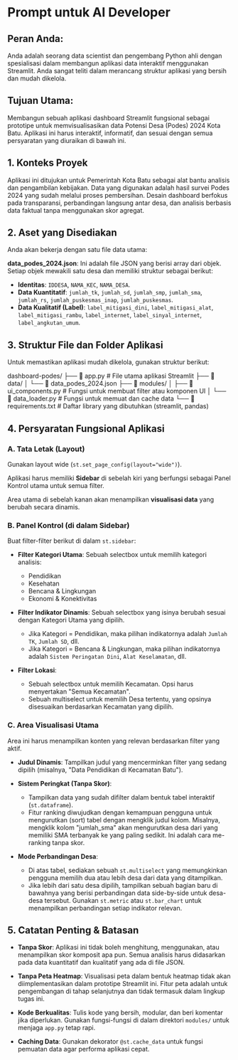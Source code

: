 # Prompt untuk AI Developer

## Peran Anda:
Anda adalah seorang data scientist dan pengembang Python ahli dengan spesialisasi dalam membangun aplikasi data interaktif menggunakan Streamlit. Anda sangat teliti dalam merancang struktur aplikasi yang bersih dan mudah dikelola.

## Tujuan Utama:
Membangun sebuah aplikasi dashboard Streamlit fungsional sebagai prototipe untuk memvisualisasikan data Potensi Desa (Podes) 2024 Kota Batu. Aplikasi ini harus interaktif, informatif, dan sesuai dengan semua persyaratan yang diuraikan di bawah ini.

## 1. Konteks Proyek
Aplikasi ini ditujukan untuk Pemerintah Kota Batu sebagai alat bantu analisis dan pengambilan kebijakan. Data yang digunakan adalah hasil survei Podes 2024 yang sudah melalui proses pembersihan. Desain dashboard berfokus pada transparansi, perbandingan langsung antar desa, dan analisis berbasis data faktual tanpa menggunakan skor agregat.

## 2. Aset yang Disediakan
Anda akan bekerja dengan satu file data utama:

**data_podes_2024.json**: Ini adalah file JSON yang berisi array dari objek. Setiap objek mewakili satu desa dan memiliki struktur sebagai berikut:

- **Identitas**: `IDDESA`, `NAMA_KEC`, `NAMA_DESA`.
- **Data Kuantitatif**: `jumlah_tk`, `jumlah_sd`, `jumlah_smp`, `jumlah_sma`, `jumlah_rs`, `jumlah_puskesmas_inap`, `jumlah_puskesmas`.
- **Data Kualitatif (Label)**: `label_mitigasi_dini`, `label_mitigasi_alat`, `label_mitigasi_rambu`, `label_internet`, `label_sinyal_internet`, `label_angkutan_umum`.

## 3. Struktur File dan Folder Aplikasi
Untuk memastikan aplikasi mudah dikelola, gunakan struktur berikut:

dashboard-podes/
├── 📄 app.py # File utama aplikasi Streamlit
├── 📁 data/
│ └── 📄 data_podes_2024.json
├── 📁 modules/
│ ├── 📄 ui_components.py # Fungsi untuk membuat filter atau komponen UI
│ └── 📄 data_loader.py # Fungsi untuk memuat dan cache data
└── 📄 requirements.txt # Daftar library yang dibutuhkan (streamlit, pandas)


## 4. Persyaratan Fungsional Aplikasi

### A. Tata Letak (Layout)
Gunakan layout wide (`st.set_page_config(layout="wide")`).

Aplikasi harus memiliki **Sidebar** di sebelah kiri yang berfungsi sebagai Panel Kontrol utama untuk semua filter.

Area utama di sebelah kanan akan menampilkan **visualisasi data** yang berubah secara dinamis.

### B. Panel Kontrol (di dalam Sidebar)
Buat filter-filter berikut di dalam `st.sidebar`:

- **Filter Kategori Utama**: Sebuah selectbox untuk memilih kategori analisis:
  - Pendidikan
  - Kesehatan
  - Bencana & Lingkungan
  - Ekonomi & Konektivitas

- **Filter Indikator Dinamis**: Sebuah selectbox yang isinya berubah sesuai dengan Kategori Utama yang dipilih.
  - Jika Kategori = Pendidikan, maka pilihan indikatornya adalah `Jumlah TK`, `Jumlah SD`, dll.
  - Jika Kategori = Bencana & Lingkungan, maka pilihan indikatornya adalah `Sistem Peringatan Dini`, `Alat Keselamatan`, dll.

- **Filter Lokasi**:
  - Sebuah selectbox untuk memilih Kecamatan. Opsi harus menyertakan "Semua Kecamatan".
  - Sebuah multiselect untuk memilih Desa tertentu, yang opsinya disesuaikan berdasarkan Kecamatan yang dipilih.

### C. Area Visualisasi Utama
Area ini harus menampilkan konten yang relevan berdasarkan filter yang aktif.

- **Judul Dinamis**: Tampilkan judul yang mencerminkan filter yang sedang dipilih (misalnya, "Data Pendidikan di Kecamatan Batu").
  
- **Sistem Peringkat (Tanpa Skor)**:
  - Tampilkan data yang sudah difilter dalam bentuk tabel interaktif (`st.dataframe`).
  - Fitur ranking diwujudkan dengan kemampuan pengguna untuk mengurutkan (sort) tabel dengan mengklik judul kolom. Misalnya, mengklik kolom "jumlah_sma" akan mengurutkan desa dari yang memiliki SMA terbanyak ke yang paling sedikit. Ini adalah cara me-ranking tanpa skor.

- **Mode Perbandingan Desa**:
  - Di atas tabel, sediakan sebuah `st.multiselect` yang memungkinkan pengguna memilih dua atau lebih desa dari data yang ditampilkan.
  - Jika lebih dari satu desa dipilih, tampilkan sebuah bagian baru di bawahnya yang berisi perbandingan data side-by-side untuk desa-desa tersebut. Gunakan `st.metric` atau `st.bar_chart` untuk menampilkan perbandingan setiap indikator relevan.

## 5. Catatan Penting & Batasan

- **Tanpa Skor**: Aplikasi ini tidak boleh menghitung, menggunakan, atau menampilkan skor komposit apa pun. Semua analisis harus didasarkan pada data kuantitatif dan kualitatif yang ada di file JSON.
  
- **Tanpa Peta Heatmap**: Visualisasi peta dalam bentuk heatmap tidak akan diimplementasikan dalam prototipe Streamlit ini. Fitur peta adalah untuk pengembangan di tahap selanjutnya dan tidak termasuk dalam lingkup tugas ini.

- **Kode Berkualitas**: Tulis kode yang bersih, modular, dan beri komentar jika diperlukan. Gunakan fungsi-fungsi di dalam direktori `modules/` untuk menjaga `app.py` tetap rapi.

- **Caching Data**: Gunakan dekorator `@st.cache_data` untuk fungsi pemuatan data agar performa aplikasi cepat.